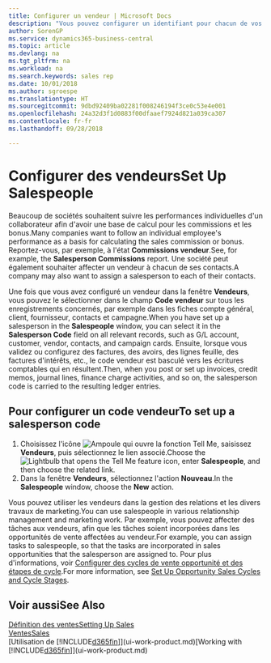 ```yaml
---
title: Configurer un vendeur | Microsoft Docs
description: "Vous pouvez configurer un identifiant pour chacun de vos vendeurs, afin de pouvoir suivre les performances de la personne ou affecter un vendeur à un contact."
author: SorenGP
ms.service: dynamics365-business-central
ms.topic: article
ms.devlang: na
ms.tgt_pltfrm: na
ms.workload: na
ms.search.keywords: sales rep
ms.date: 10/01/2018
ms.author: sgroespe
ms.translationtype: HT
ms.sourcegitcommit: 9dbd92409ba02281f008246194f3ce0c53e4e001
ms.openlocfilehash: 24a32d3f1d0883f00dfaaef7924d821a039ca307
ms.contentlocale: fr-fr
ms.lasthandoff: 09/28/2018

---
```

# <a name="set-up-salespeople"></a><span data-ttu-id="8b5e3-103">Configurer des vendeurs</span><span class="sxs-lookup"><span data-stu-id="8b5e3-103">Set Up Salespeople</span></span>
<span data-ttu-id="8b5e3-104">Beaucoup de sociétés souhaitent suivre les performances individuelles d'un collaborateur afin d'avoir une base de calcul pour les commissions et les bonus.</span><span class="sxs-lookup"><span data-stu-id="8b5e3-104">Many companies want to follow an individual employee's performance as a basis for calculating the sales commission or bonus.</span></span> <span data-ttu-id="8b5e3-105">Reportez-vous, par exemple, à l'état **Commissions vendeur**.</span><span class="sxs-lookup"><span data-stu-id="8b5e3-105">See, for example, the **Salesperson Commissions** report.</span></span> <span data-ttu-id="8b5e3-106">Une société peut également souhaiter affecter un vendeur à chacun de ses contacts.</span><span class="sxs-lookup"><span data-stu-id="8b5e3-106">A company may also want to assign a salesperson to each of their contacts.</span></span>

<span data-ttu-id="8b5e3-107">Une fois que vous avez configuré un vendeur dans la fenêtre **Vendeurs**, vous pouvez le sélectionner dans le champ **Code vendeur** sur tous les enregistrements concernés, par exemple dans les fiches compte général, client, fournisseur, contacts et campagne.</span><span class="sxs-lookup"><span data-stu-id="8b5e3-107">When you have set up a salesperson in the **Salespeople** window, you can select it in the **Salesperson Code** field on all relevant records, such as G/L account, customer, vendor, contacts, and campaign cards.</span></span> <span data-ttu-id="8b5e3-108">Ensuite, lorsque vous validez ou configurez des factures, des avoirs, des lignes feuille, des factures d'intérêts, etc., le code vendeur est basculé vers les écritures comptables qui en résultent.</span><span class="sxs-lookup"><span data-stu-id="8b5e3-108">Then, when you post or set up invoices, credit memos, journal lines, finance charge activities, and so on, the salesperson code is carried to the resulting ledger entries.</span></span>

## <a name="to-set-up-a-salesperson-code"></a><span data-ttu-id="8b5e3-109">Pour configurer un code vendeur</span><span class="sxs-lookup"><span data-stu-id="8b5e3-109">To set up a salesperson code</span></span>
1. <span data-ttu-id="8b5e3-110">Choisissez l'icône ![Ampoule qui ouvre la fonction Tell Me](media/ui-search/search_small.png "Dites-moi ce que vous voulez faire"), saisissez **Vendeurs**, puis sélectionnez le lien associé.</span><span class="sxs-lookup"><span data-stu-id="8b5e3-110">Choose the ![Lightbulb that opens the Tell Me feature](media/ui-search/search_small.png "Tell me what you want to do") icon, enter **Salespeople**, and then choose the related link.</span></span>
2. <span data-ttu-id="8b5e3-111">Dans la fenêtre **Vendeurs**, sélectionnez l'action **Nouveau**.</span><span class="sxs-lookup"><span data-stu-id="8b5e3-111">In the **Salespeople** window, choose the **New** action.</span></span>

<span data-ttu-id="8b5e3-112">Vous pouvez utiliser les vendeurs dans la gestion des relations et les divers travaux de marketing.</span><span class="sxs-lookup"><span data-stu-id="8b5e3-112">You can use salespeople in various relationship management and marketing work.</span></span> <span data-ttu-id="8b5e3-113">Par exemple, vous pouvez affecter des tâches aux vendeurs, afin que les tâches soient incorporées dans les opportunités de vente affectées au vendeur.</span><span class="sxs-lookup"><span data-stu-id="8b5e3-113">For example, you can assign tasks to salespeople, so that the tasks are incorporated in sales opportunities that the salesperson are assigned to.</span></span> <span data-ttu-id="8b5e3-114">Pour plus d'informations, voir [Configurer des cycles de vente opportunité et des étapes de cycle](marketing-how-setup-opportunity-sales-cycles-stages.md).</span><span class="sxs-lookup"><span data-stu-id="8b5e3-114">For more information, see [Set Up Opportunity Sales Cycles and Cycle Stages](marketing-how-setup-opportunity-sales-cycles-stages.md).</span></span>

## <a name="see-also"></a><span data-ttu-id="8b5e3-115">Voir aussi</span><span class="sxs-lookup"><span data-stu-id="8b5e3-115">See Also</span></span>
[<span data-ttu-id="8b5e3-116">Définition des ventes</span><span class="sxs-lookup"><span data-stu-id="8b5e3-116">Setting Up Sales</span></span>](sales-setup-sales.md)  
[<span data-ttu-id="8b5e3-117">Ventes</span><span class="sxs-lookup"><span data-stu-id="8b5e3-117">Sales</span></span>](sales-manage-sales.md)  
<span data-ttu-id="8b5e3-118">[Utilisation de [!INCLUDE[d365fin](includes/d365fin_md.md)]](ui-work-product.md)</span><span class="sxs-lookup"><span data-stu-id="8b5e3-118">[Working with [!INCLUDE[d365fin](includes/d365fin_md.md)]](ui-work-product.md)</span></span>  

